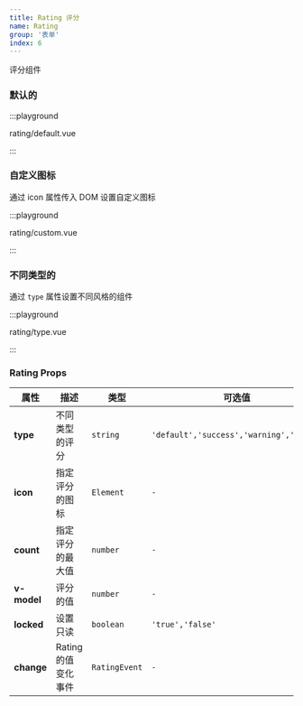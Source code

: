 ```yaml
---
title: Rating 评分
name: Rating
group: '表单'
index: 6
---
```


评分组件

### 默认的

:::playground

rating/default.vue

:::

### 自定义图标

通过 icon 属性传入 DOM 设置自定义图标

:::playground

rating/custom.vue

:::

### 不同类型的

通过 `type` 属性设置不同风格的组件

:::playground

rating/type.vue

:::

### Rating Props

| 属性        | 描述                | 类型          | 可选值                                  | 默认      |
| ----------- | ------------------- | ------------- | --------------------------------------- | --------- |
| **type**    | 不同类型的评分      | `string`      | `'default','success','warning','error'` | `default` |
| **icon**    | 指定评分的图标      | `Element`     | `-`                                     | `-`       |
| **count**   | 指定评分的最大值    | `number`      | `-`                                     | `5`       |
| **v-model** | 评分的值            | `number`      | `-`                                     | `0`       |
| **locked**  | 设置只读            | `boolean`     | `'true','false'`                        | `false`   |
| **change**  | Rating 的值变化事件 | `RatingEvent` | `-`                                     | `-`       |
